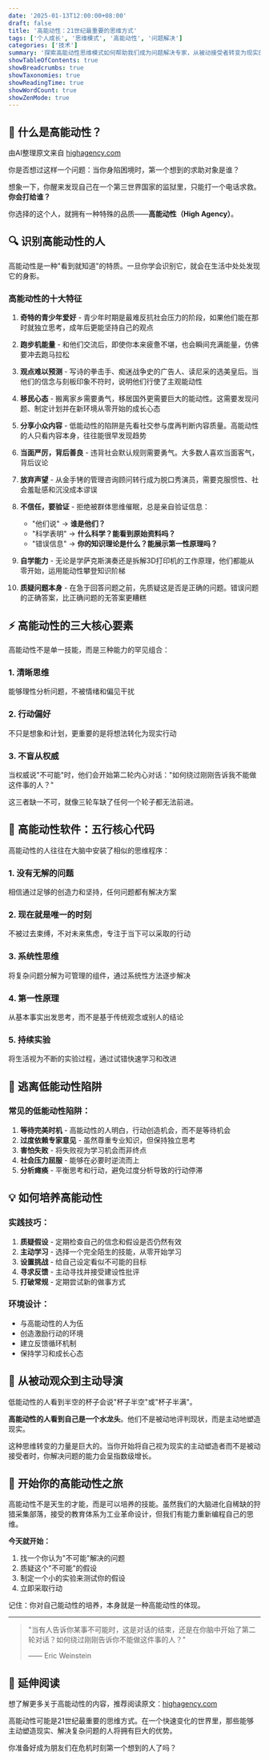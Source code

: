 ```yaml
---
date: '2025-01-13T12:00:00+08:00'
draft: false
title: '高能动性：21世纪最重要的思维方式'
tags: ['个人成长', '思维模式', '高能动性', '问题解决']
categories: ['技术']
summary: '探索高能动性思维模式如何帮助我们成为问题解决专家，从被动接受者转变为现实的主动塑造者'
showTableOfContents: true
showBreadcrumbs: true
showTaxonomies: true
showReadingTime: true
showWordCount: true
showZenMode: true
---
```


## 🎯 什么是高能动性？

由AI整理原文来自 [highagency.com](https://www.highagency.com/)

你是否想过这样一个问题：当你身陷困境时，第一个想到的求助对象是谁？

想象一下，你醒来发现自己在一个第三世界国家的监狱里，只能打一个电话求救。**你会打给谁？**

你选择的这个人，就拥有一种特殊的品质——**高能动性（High Agency）**。

## 🔍 识别高能动性的人

高能动性是一种"看到就知道"的特质。一旦你学会识别它，就会在生活中处处发现它的身影。

### 高能动性的十大特征

1. **奇特的青少年爱好** - 青少年时期是最难反抗社会压力的阶段，如果他们能在那时就独立思考，成年后更能坚持自己的观点

2. **跑步机能量** - 和他们交流后，即使你本来疲惫不堪，也会瞬间充满能量，仿佛要冲去跑马拉松

3. **观点难以预测** - 写诗的拳击手、痴迷战争史的广告人、读尼采的选美皇后。当他们的信念与刻板印象不符时，说明他们行使了主观能动性

4. **移民心态** - 搬离家乡需要勇气，移居国外更需要巨大的能动性。这需要发现问题、制定计划并在新环境从零开始的成长心态

5. **分享小众内容** - 低能动性的陷阱是先看社交参与度再判断内容质量。高能动性的人只看内容本身，往往能很早发现趋势

6. **当面严厉，背后善良** - 违背社会默认规则需要勇气。大多数人喜欢当面客气，背后议论

7. **放弃声望** - 从金手铐的管理咨询顾问转行成为脱口秀演员，需要克服惯性、社会羞耻感和沉没成本谬误

8. **不信任，要验证** - 拒绝被群体思维催眠，总是亲自验证信息：
   - "他们说" → **谁是他们？**
   - "科学表明" → **什么科学？能看到原始资料吗？**
   - "错误信息" → **你的知识理论是什么？能展示第一性原理吗？**

9. **自学能力** - 无论是学萨克斯演奏还是拆解3D打印机的工作原理，他们都能从零开始，运用能动性攀登知识阶梯

10. **质疑问题本身** - 在急于回答问题之前，先质疑这是否是正确的问题。错误问题的正确答案，比正确问题的无答案更糟糕

## ⚡ 高能动性的三大核心要素

高能动性不是单一技能，而是三种能力的罕见组合：

### 1. 清晰思维
能够理性分析问题，不被情绪和偏见干扰

### 2. 行动偏好  
不只是想象和计划，更重要的是将想法转化为现实行动

### 3. 不盲从权威
当权威说"不可能"时，他们会开始第二轮内心对话："如何绕过刚刚告诉我不能做这件事的人？"

这三者缺一不可，就像三轮车缺了任何一个轮子都无法前进。

## 🧠 高能动性软件：五行核心代码

高能动性的人往往在大脑中安装了相似的思维程序：

### 1. 没有无解的问题
相信通过足够的创造力和坚持，任何问题都有解决方案

### 2. 现在就是唯一的时刻
不被过去束缚，不对未来焦虑，专注于当下可以采取的行动

### 3. 系统性思维
将复杂问题分解为可管理的组件，通过系统性方法逐步解决

### 4. 第一性原理
从基本事实出发思考，而不是基于传统观念或别人的结论

### 5. 持续实验
将生活视为不断的实验过程，通过试错快速学习和改进

## 🚫 逃离低能动性陷阱

### 常见的低能动性陷阱：

1. **等待完美时机** - 高能动性的人明白，行动创造机会，而不是等待机会
2. **过度依赖专家意见** - 虽然尊重专业知识，但保持独立思考
3. **害怕失败** - 将失败视为学习机会而非终点
4. **社会压力屈服** - 能够在必要时逆流而上
5. **分析瘫痪** - 平衡思考和行动，避免过度分析导致的行动停滞

## 💡 如何培养高能动性

### 实践技巧：

1. **质疑假设** - 定期检查自己的信念和假设是否仍然有效
2. **主动学习** - 选择一个完全陌生的技能，从零开始学习
3. **设置挑战** - 给自己设定看似不可能的目标
4. **寻求反馈** - 主动寻找并接受建设性批评
5. **打破常规** - 定期尝试新的做事方式

### 环境设计：

- 与高能动性的人为伍
- 创造激励行动的环境
- 建立反馈循环机制
- 保持学习和成长心态

## 🎪 从被动观众到主动导演

低能动性的人看到半空的杯子会说"杯子半空"或"杯子半满"。

**高能动性的人看到自己是一个水龙头**。他们不是被动地评判现状，而是主动地塑造现实。

这种思维转变的力量是巨大的。当你开始将自己视为现实的主动塑造者而不是被动接受者时，你解决问题的能力会呈指数级增长。

## 🚀 开始你的高能动性之旅

高能动性不是天生的才能，而是可以培养的技能。虽然我们的大脑进化自稀缺的狩猎采集部落，接受的教育体系为工业革命设计，但我们有能力重新编程自己的思维。

**今天就开始：**

1. 找一个你认为"不可能"解决的问题
2. 质疑这个"不可能"的假设
3. 制定一个小的实验来测试你的假设
4. 立即采取行动

记住：你对自己能动性的培养，本身就是一种高能动性的体现。

---

> "当有人告诉你某事不可能时，这是对话的结束，还是在你脑中开始了第二轮对话？如何绕过刚刚告诉你不能做这件事的人？" 
> 
> —— Eric Weinstein

## 🔗 延伸阅读

想了解更多关于高能动性的内容，推荐阅读原文：[highagency.com](https://www.highagency.com/)

高能动性可能是21世纪最重要的思维方式。在一个快速变化的世界里，那些能够主动塑造现实、解决复杂问题的人将拥有巨大的优势。

你准备好成为朋友们在危机时刻第一个想到的人了吗？
